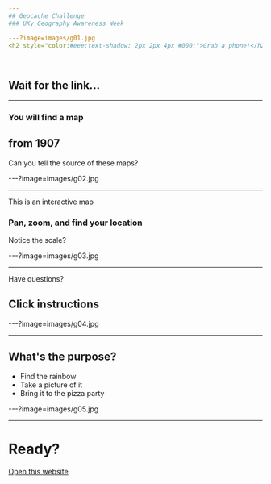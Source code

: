 ```yaml
---
## Geocache Challenge
### UKy Geography Awareness Week

---?image=images/g01.jpg
<h2 style="color:#eee;text-shadow: 2px 2px 4px #000;">Grab a phone!</h2>

---
```

## Wait for the link...

---
### You will find a map
## from 1907
Can you tell the source of these maps?

---?image=images/g02.jpg

---
This is an interactive map
### Pan, zoom, and find your location
Notice the scale?

---?image=images/g03.jpg

---
Have questions?
## Click instructions

---?image=images/g04.jpg

---
## What's the purpose?
* Find the rainbow
* Take a picture of it
* Bring it to the pizza party

---?image=images/g05.jpg


---
# Ready?
[Open this website](https://outragegis.com/a/)


